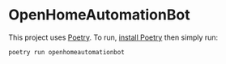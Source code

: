 # OpenHomeAutomationBot

This project uses [Poetry](https://python-poetry.org/). To run, [install Poetry](https://python-poetry.org/docs/#installation) then simply run:

```bash
poetry run openhomeautomationbot
```
